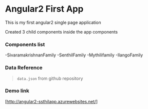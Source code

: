 # Angular2 First App
This is my first angular2 single page application

Created 3 child components inside the app components

### Components list
-SivaramakrishnanFamily
-SenthilFamily
-Mythilifamily
-IlangoFamily

### Data Reference
> `data.json` from github repository

### Demo link
[http://angular2-ssthilapp.azurewebsites.net/]
